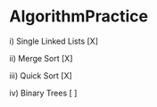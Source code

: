 # AlgorithmPractice

i) Single Linked Lists [X]

ii) Merge Sort         [X]

iii) Quick Sort        [X]

iv) Binary Trees       [ ]
